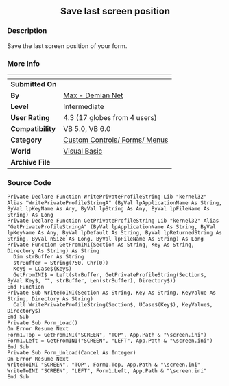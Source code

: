 ﻿<div align="center">

## Save last screen position


</div>

### Description

Save the last screen position of your form.
 
### More Info
 


<span>             |<span>
---                |---
**Submitted On**   |
**By**             |[Max \- Demian Net](https://github.com/Planet-Source-Code/PSCIndex/blob/master/ByAuthor/max-demian-net.md)
**Level**          |Intermediate
**User Rating**    |4.3 (17 globes from 4 users)
**Compatibility**  |VB 5\.0, VB 6\.0
**Category**       |[Custom Controls/ Forms/  Menus](https://github.com/Planet-Source-Code/PSCIndex/blob/master/ByCategory/custom-controls-forms-menus__1-4.md)
**World**          |[Visual Basic](https://github.com/Planet-Source-Code/PSCIndex/blob/master/ByWorld/visual-basic.md)
**Archive File**   |[](https://github.com/Planet-Source-Code/max-demian-net-save-last-screen-position__1-8822/archive/master.zip)





### Source Code

```
Private Declare Function WritePrivateProfileString Lib "kernel32" Alias "WritePrivateProfileStringA" (ByVal lpApplicationName As String, ByVal lpKeyName As Any, ByVal lpString As Any, ByVal lpFileName As String) As Long
Private Declare Function GetPrivateProfileString Lib "kernel32" Alias "GetPrivateProfileStringA" (ByVal lpApplicationName As String, ByVal lpKeyName As Any, ByVal lpDefault As String, ByVal lpReturnedString As String, ByVal nSize As Long, ByVal lpFileName As String) As Long
Private Function GetFromINI(Section As String, Key As String, Directory As String) As String
  Dim strBuffer As String
  strBuffer = String(750, Chr(0))
  Key$ = LCase$(Key$)
  GetFromINI$ = Left(strBuffer, GetPrivateProfileString(Section$, ByVal Key$, "", strBuffer, Len(strBuffer), Directory$))
End Function
Private Sub WriteToINI(Section As String, Key As String, KeyValue As String, Directory As String)
  Call WritePrivateProfileString(Section$, UCase$(Key$), KeyValue$, Directory$)
End Sub
Private Sub Form_Load()
On Error Resume Next
Form1.Top = GetFromINI("SCREEN", "TOP", App.Path & "\screen.ini")
Form1.Left = GetFromINI("SCREEN", "LEFT", App.Path & "\screen.ini")
End Sub
Private Sub Form_Unload(Cancel As Integer)
On Error Resume Next
WriteToINI "SCREEN", "TOP", Form1.Top, App.Path & "\screen.ini"
WriteToINI "SCREEN", "LEFT", Form1.Left, App.Path & "\screen.ini"
End Sub
```

